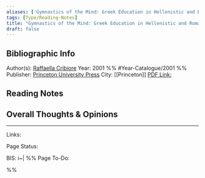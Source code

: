 ```yaml
---
aliases: ['Gymnastics of the Mind: Greek Education in Hellenistic and Roman Egypt']
tags: [Type/Reading-Notes]
title: "Gymnastics of the Mind: Greek Education in Hellenistic and Roman Egypt"
draft: false
---
```


## Bibliographic Info
Author(s): [Raffaella Cribiore](Raffaella-Cribiore.md)
Year: 2001 %% #Year-Catalogue/2001 %%
Publisher: [Princeton University Press](Princeton%20University%20Press)
City: [[Princeton]]
[PDF Link:]()


## Reading Notes


## Overall Thoughts & Opinions


--- 
Links: 

Page Status: 

BIS: i~|
%%
Page To-Do:

%%





